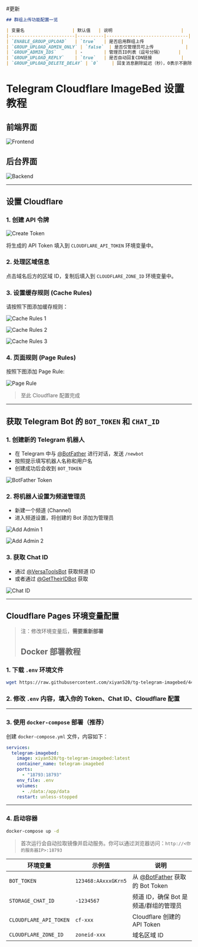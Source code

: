 #更新

```markdown
## 群组上传功能配置一览

| 变量名                  | 默认值   | 说明                          |
|-------------------------|----------|-------------------------------|
| `ENABLE_GROUP_UPLOAD`   | `true`   | 是否启用群组上传              |
| `GROUP_UPLOAD_ADMIN_ONLY` | `false`  | 是否仅管理员可上传            |
| `GROUP_ADMIN_IDS`       | -        | 管理员ID列表（逗号分隔）      |
| `GROUP_UPLOAD_REPLY`    | `true`   | 是否自动回复CDN链接           |
| `GROUP_UPLOAD_DELETE_DELAY` | `0`     | 回复消息删除延迟（秒），0表示不删除 |
```

# Telegram Cloudflare ImageBed 设置教程

## 前端界面

![Frontend](https://img.jivon.de/image/QWdBQ0FnVUFBeGtE49e5a6c9)

## 后台界面

![Backend](https://img.jivon.de/image/QWdBQ0FnVUFBeGtE806e79f6)

---

## 设置 Cloudflare

### 1. 创建 API 令牌

![Create Token](https://img.jivon.de/image/QWdBQ0FnVUFBeGtEcb3b08ba)

将生成的 API Token 填入到 `CLOUDFLARE_API_TOKEN` 环境变量中。

### 2. 处理区域信息

点击域名后方的区域 ID，复制后填入到 `CLOUDFLARE_ZONE_ID` 环境变量中。

### 3. 设置缓存规则 (Cache Rules)

请按照下图添加缓存规则：

![Cache Rules 1](https://img.jivon.de/image/QWdBQ0FnVUFBeGtEabb0804d)

![Cache Rules 2](https://img.jivon.de/image/QWdBQ0FnVUFBeGtEedf6e136)

![Cache Rules 3](https://img.jivon.de/image/QWdBQ0FnVUFBeGtE66c411c0)

### 4. 页面规则 (Page Rules)

按照下图添加 Page Rule:

![Page Rule](https://img.jivon.de/image/QWdBQ0FnVUFBeGtEdb6d09a5)

> 至此 Cloudflare 配置完成

---

## 获取 Telegram Bot 的 `BOT_TOKEN` 和 `CHAT_ID`

### 1. 创建新的 Telegram 机器人

* 在 Telegram 中与 [@BotFather](https://t.me/BotFather) 进行对话，发送 `/newbot`
* 按照提示填写机器人名称和用户名
* 创建成功后会收到 `BOT_TOKEN`

![BotFather Token](https://github.com/user-attachments/assets/04f01289-205c-43e0-ba03-d9ab3465e349)

### 2. 将机器人设置为频道管理员

* 新建一个频道 (Channel)
* 进入频道设置，将创建的 Bot 添加为管理员

![Add Admin 1](https://github.com/user-attachments/assets/cedea4c7-8b31-42e0-98a1-8a72ff69528f)

![Add Admin 2](https://github.com/user-attachments/assets/16393802-17eb-4ae4-a758-f0fdb7aaebc4)

### 3. 获取 Chat ID

* 通过 [@VersaToolsBot](https://t.me/VersaToolsBot) 获取频道 ID
* 或者通过 [@GetTheirIDBot](https://t.me/GetTheirIDBot) 获取

![Chat ID](https://github.com/user-attachments/assets/59fe8b20-c969-4d13-8e46-e58c0e8b9e79)

---

## Cloudflare Pages 环境变量配置

> 注：修改环境变量后，**需要重新部署**
>
> ## Docker 部署教程

### 1. 下载 `.env` 环境文件

```bash
wget https://raw.githubusercontent.com/xiyan520/tg-telegram-imagebed/44b8296c5c5b02a4875437c1dafa0a589f2981a2/.env
```

### 2. 修改 `.env` 内容，填入你的 Token、Chat ID、Cloudflare 配置

---

### 3. 使用 `docker-compose` 部署（推荐）

创建 `docker-compose.yml` 文件，内容如下：

```yaml
services:
  telegram-imagebed:
    image: xiyan520/tg-telegram-imagebed:latest
    container_name: telegram-imagebed
    ports:
      - "18793:18793"
    env_file: .env
    volumes:
      - ./data:/app/data
    restart: unless-stopped
```

---

### 4. 启动容器

```bash
docker-compose up -d
```

> 首次运行会自动拉取镜像并启动服务。你可以通过浏览器访问：`http://<你的服务器IP>:18793`


| 环境变量                   | 示例值                 | 说明                                                   |
| ---------------------- | ------------------- | ---------------------------------------------------- |
| `BOT_TOKEN`            | `123468:AAxxxGKrn5` | 从 [@BotFather](https://t.me/BotFather) 获取的 Bot Token |
| `STORAGE_CHAT_ID`      | `-1234567`          | 频道 ID，确保 Bot 是频道/群组的管理员                              |
| `CLOUDFLARE_API_TOKEN` | `cf-xxx`            | Cloudflare 创建的 API Token                             |
| `CLOUDFLARE_ZONE_ID`   | `zoneid-xxx`        | 域名区域 ID                                              |
